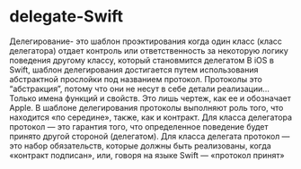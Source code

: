 # delegate-Swift
Делегирование- это шаблон проэктирования
 когда один класс (класс делегатора) отдает контроль или ответственность за некоторую логику поведения другому классу, который становмится делегатом
 В iOS в Swift, шаблон делегирования достигается путем использования абстрактной прослойки под названием протокол.
 Протоколы это “абстракция”, потому что они не несут в себе детали реализации… Только имена функций и свойств. Это лишь чертеж, как ее и обозначает Apple.
 В шаблоне делегирования протоколы выполняют роль того, что находится «по середине», также, как и контракт. Для класса делегатора протокол — это гарантия того, что определенное поведение будет принято другой стороной (делегатом). Для класса делегата протокол — это набор обязательств, которые должны быть реализованы, когда «контракт подписан», или, говоря на языке Swift — «протокол принят»
 
